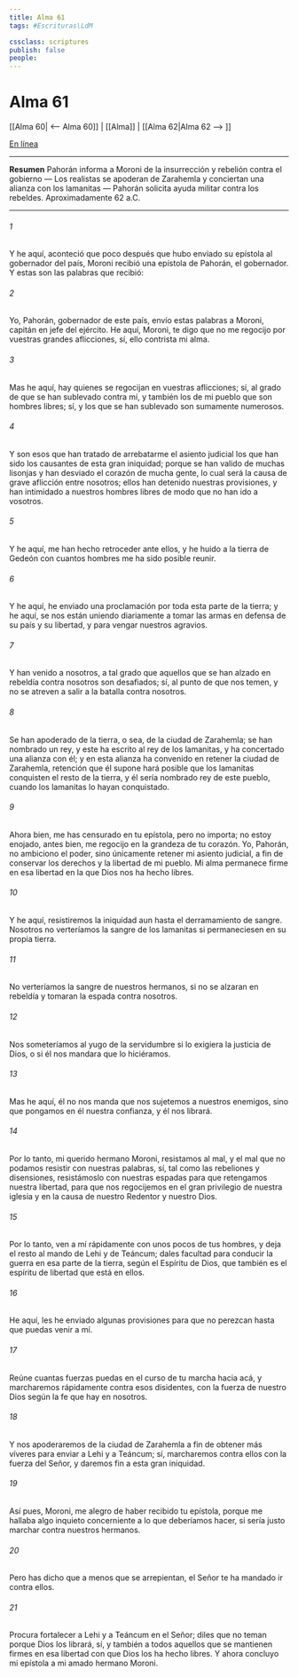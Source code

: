 ```yaml
---
title: Alma 61
tags: #Escrituras\LdM

cssclass: scriptures
publish: false
people:
---
```


# Alma 61
[[Alma 60| <-- Alma 60]] | [[Alma]] | [[Alma 62|Alma 62 --> ]]

[En línea](https://churchofjesuschrist.org/study/scriptures/bofm/alma/61?lang=spa)

---
__Resumen__
Pahorán informa a Moroni de la insurrección y rebelión contra el gobierno — Los realistas se apoderan de Zarahemla y conciertan una alianza con los lamanitas — Pahorán solicita ayuda militar contra los rebeldes. Aproximadamente 62 a.C.

---
###### 1 
Y he aquí, aconteció que poco después que hubo enviado su epístola al gobernador del país, Moroni recibió una epístola de Pahorán, el gobernador. Y estas son las palabras que recibió:

###### 2 
Yo, Pahorán, gobernador de este país, envío estas palabras a Moroni, capitán en jefe del ejército. He aquí, Moroni, te digo que no me regocijo por vuestras grandes aflicciones, sí, ello contrista mi alma.

###### 3 
Mas he aquí, hay quienes se regocijan en vuestras aflicciones; sí, al grado de que se han sublevado contra mí, y también los de mi pueblo que son hombres libres; sí, y los que se han sublevado son sumamente numerosos.

###### 4 
Y son esos que han tratado de arrebatarme el asiento judicial los que han sido los causantes de esta gran iniquidad; porque se han valido de muchas lisonjas y han desviado el corazón de mucha gente, lo cual será la causa de grave aflicción entre nosotros; ellos han detenido nuestras provisiones, y han intimidado a nuestros hombres libres de modo que no han ido a vosotros.

###### 5 
Y he aquí, me han hecho retroceder ante ellos, y he huido a la tierra de Gedeón con cuantos hombres me ha sido posible reunir.

###### 6 
Y he aquí, he enviado una proclamación por toda esta parte de la tierra; y he aquí, se nos están uniendo diariamente a tomar las armas en defensa de su país y su libertad, y para vengar nuestros agravios.

###### 7 
Y han venido a nosotros, a tal grado que aquellos que se han alzado en rebeldía contra nosotros son desafiados; sí, al punto de que nos temen, y no se atreven a salir a la batalla contra nosotros.

###### 8 
Se han apoderado de la tierra, o sea, de la ciudad de Zarahemla; se han nombrado un rey, y este ha escrito al rey de los lamanitas, y ha concertado una alianza con él; y en esta alianza ha convenido en retener la ciudad de Zarahemla, retención que él supone hará posible que los lamanitas conquisten el resto de la tierra, y él sería nombrado rey de este pueblo, cuando los lamanitas lo hayan conquistado.

###### 9 
Ahora bien, me has censurado en tu epístola, pero no importa; no estoy enojado, antes bien, me regocijo en la grandeza de tu corazón. Yo, Pahorán, no ambiciono el poder, sino únicamente retener mi asiento judicial, a fin de conservar los derechos y la libertad de mi pueblo. Mi alma permanece firme en esa libertad en la que Dios nos ha hecho libres.

###### 10 
Y he aquí, resistiremos la iniquidad aun hasta el derramamiento de sangre. Nosotros no verteríamos la sangre de los lamanitas si permaneciesen en su propia tierra.

###### 11 
No verteríamos la sangre de nuestros hermanos, si no se alzaran en rebeldía y tomaran la espada contra nosotros.

###### 12 
Nos someteríamos al yugo de la servidumbre si lo exigiera la justicia de Dios, o si él nos mandara que lo hiciéramos.

###### 13 
Mas he aquí, él no nos manda que nos sujetemos a nuestros enemigos, sino que pongamos en él nuestra confianza, y él nos librará.

###### 14 
Por lo tanto, mi querido hermano Moroni, resistamos al mal, y el mal que no podamos resistir con nuestras palabras, sí, tal como las rebeliones y disensiones, resistámoslo con nuestras espadas para que retengamos nuestra libertad, para que nos regocijemos en el gran privilegio de nuestra iglesia y en la causa de nuestro Redentor y nuestro Dios.

###### 15 
Por lo tanto, ven a mí rápidamente con unos pocos de tus hombres, y deja el resto al mando de Lehi y de Teáncum; dales facultad para conducir la guerra en esa parte de la tierra, según el Espíritu de Dios, que también es el espíritu de libertad que está en ellos.

###### 16 
He aquí, les he enviado algunas provisiones para que no perezcan hasta que puedas venir a mí.

###### 17 
Reúne cuantas fuerzas puedas en el curso de tu marcha hacia acá, y marcharemos rápidamente contra esos disidentes, con la fuerza de nuestro Dios según la fe que hay en nosotros.

###### 18 
Y nos apoderaremos de la ciudad de Zarahemla a fin de obtener más víveres para enviar a Lehi y a Teáncum; sí, marcharemos contra ellos con la fuerza del Señor, y daremos fin a esta gran iniquidad.

###### 19 
Así pues, Moroni, me alegro de haber recibido tu epístola, porque me hallaba algo inquieto concerniente a lo que deberíamos hacer, si sería justo marchar contra nuestros hermanos.

###### 20 
Pero has dicho que a menos que se arrepientan, el Señor te ha mandado ir contra ellos.

###### 21 
Procura fortalecer a Lehi y a Teáncum en el Señor; diles que no teman porque Dios los librará, sí, y también a todos aquellos que se mantienen firmes en esa libertad con que Dios los ha hecho libres. Y ahora concluyo mi epístola a mi amado hermano Moroni.

